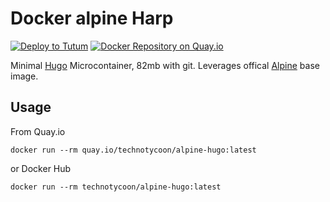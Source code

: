 # Docker alpine Harp

[![Deploy to Tutum](https://s.tutum.co/deploy-to-tutum.svg)](https://dashboard.tutum.co/stack/deploy/?repo=https://github.com/TechnoTycoon/docker-alpine-hugo)
[![Docker Repository on Quay.io](https://quay.io/repository/yunspace/alpine-hugo/status "Docker Repository on Quay.io")](https://quay.io/repository/technotycoon/alpine-hugo)

Minimal [Hugo](https://gohugo.io) Microcontainer, 82mb with git. Leverages offical [Alpine](https://hub.docker.com/_/alpine/) base image.

## Usage

From Quay.io

    docker run --rm quay.io/technotycoon/alpine-hugo:latest

or Docker Hub

    docker run --rm technotycoon/alpine-hugo:latest
